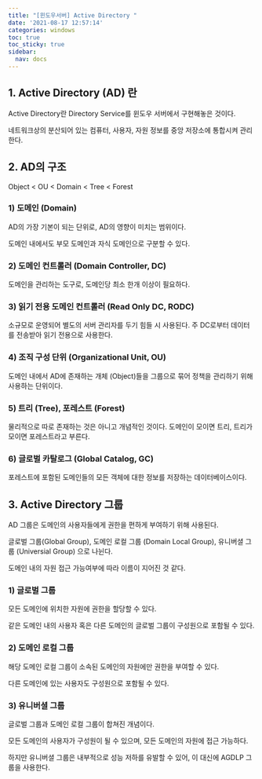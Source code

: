 ```yaml
---
title: "[윈도우서버] Active Directory "
date: '2021-08-17 12:57:14'
categories: windows
toc: true
toc_sticky: true
sidebar:
  nav: docs
---
```


## 1. Active Directory (AD) 란

Active Directory란 Directory Service를 윈도우 서버에서 구현해놓은 것이다. 

네트워크상의 분산되어 있는 컴퓨터, 사용자, 자원 정보를 중앙 저장소에 통합시켜 관리한다. 



## 2. AD의 구조

Object < OU < Domain < Tree < Forest

### 1) 도메인 (Domain)

AD의 가장 기본이 되는 단위로, AD의 영향이 미치는 범위이다.

도메인 내에서도 부모 도메인과 자식 도메인으로 구분할 수 있다.



### 2) 도메인 컨트롤러 (Domain Controller, DC)

도메인을 관리하는 도구로, 도메인당 최소 한개 이상이 필요하다. 



### 3) 읽기 전용 도메인 컨트롤러 (Read Only DC, RODC)

소규모로 운영되어 별도의 서버 관리자를 두기 힘들 시 사용된다. 주 DC로부터 데이터를 전송받아 읽기 전용으로 사용한다.



### 4) 조직 구성 단위 (Organizational Unit, OU)

도메인 내에서 AD에 존재하는 개체 (Object)들을 그룹으로 묶어 정책을 관리하기 위해 사용하는 단위이다. 



### 5) 트리 (Tree), 포레스트 (Forest)

물리적으로 따로 존재하는 것은 아니고 개념적인 것이다. 도메인이 모이면 트리, 트리가 모이면 포레스트라고 부른다.



### 6) 글로벌 카탈로그 (Global Catalog, GC)

포레스트에 포함된 도메인들의 모든 객체에 대한 정보를 저장하는 데이터베이스이다.



## 3. Active Directory 그룹

AD 그룹은 도메인의 사용자들에게 권한을 편하게 부여하기 위해 사용된다. 

글로벌 그룹(Global Group), 도메인 로컬 그룹 (Domain Local Group), 유니버셜 그룹 (Universial Group) 으로 나뉜다.

도메인 내의 자원 접근 가능여부에 따라 이름이 지어진 것 같다.

### 1) 글로벌 그룹

모든 도메인에 위치한 자원에 권한을 할당할 수 있다. 

같은 도메인 내의 사용자 혹은 다른 도메인의 글로벌 그룹이 구성원으로 포함될 수 있다.



### 2) 도메인 로컬 그룹

해당 도메인 로컬 그룹이 소속된 도메인의 자원에만 권한을 부여할 수 있다.

다른 도메인에 있는 사용자도 구성원으로 포함될 수 있다.



### 3) 유니버셜 그룹

글로벌 그룹과 도메인 로컬 그룹이 합쳐진 개념이다. 

모든 도메인의 사용자가 구성원이 될 수 있으며, 모든 도메인의 자원에 접근 가능하다.

하지만 유니버셜 그룹은 내부적으로 성능 저하를 유발할 수 있어, 이 대신에 AGDLP 그룹을 사용한다.